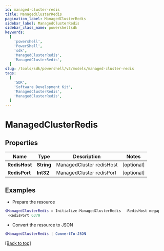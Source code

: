 ```yaml
---
id: managed-cluster-redis
title: ManagedClusterRedis
pagination_label: ManagedClusterRedis
sidebar_label: ManagedClusterRedis
sidebar_class_name: powershellsdk
keywords:
  [
    'powershell',
    'PowerShell',
    'sdk',
    'ManagedClusterRedis',
    'ManagedClusterRedis',
  ]
slug: /tools/sdk/powershell/v3/models/managed-cluster-redis
tags:
  [
    'SDK',
    'Software Development Kit',
    'ManagedClusterRedis',
    'ManagedClusterRedis',
  ]
---
```


# ManagedClusterRedis

## Properties

| Name          | Type       | Description              | Notes      |
| ------------- | ---------- | ------------------------ | ---------- |
| **RedisHost** | **String** | ManagedCluster redisHost | [optional] |
| **RedisPort** | **Int32**  | ManagedCluster redisPort | [optional] |

## Examples

- Prepare the resource

```powershell
$ManagedClusterRedis = Initialize-ManagedClusterRedis  -RedisHost megapod-useast1-shared-redis.cloud.sailpoint.com `
 -RedisPort 6379
```

- Convert the resource to JSON

```powershell
$ManagedClusterRedis | ConvertTo-JSON
```

[[Back to top]](#)
